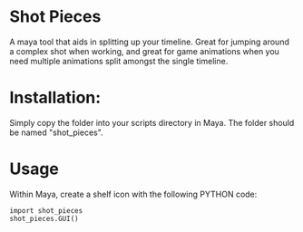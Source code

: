 # Shot Pieces

A maya tool that aids in splitting up your timeline. Great for jumping around a complex shot when working, and great for game animations when you need multiple animations split amongst the single timeline.

# Installation:

Simply copy the folder into your scripts directory in Maya. The folder should be named "shot_pieces".

# Usage

Within Maya, create a shelf icon with the following PYTHON code:

	import shot_pieces
	shot_pieces.GUI()
